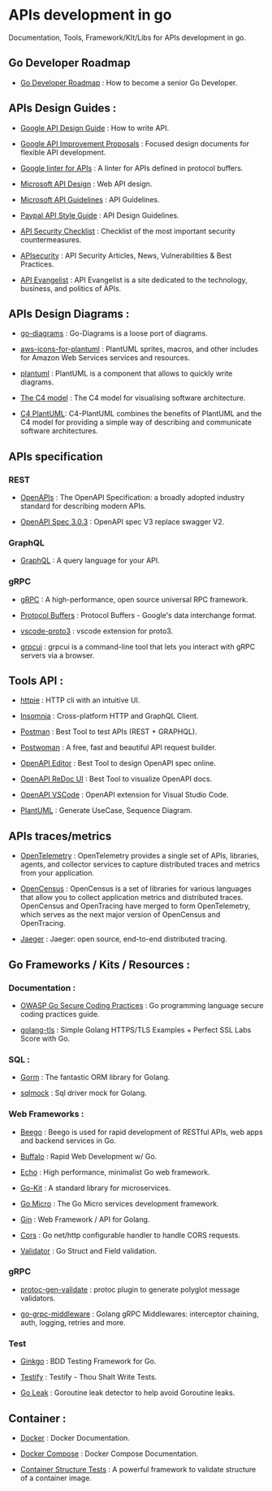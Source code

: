 # APIs development in go
Documentation, Tools, Framework/KIt/Libs for APIs development in go.

## Go Developer Roadmap

* [Go Developer Roadmap](https://github.com/Alikhll/golang-developer-roadmap) : How to become a senior Go Developer.

## APIs Design Guides :

* [Google API Design Guide](https://cloud.google.com/apis/design) : How to write API.

* [Google API Improvement Proposals](https://aip.dev) : Focused design documents for flexible API development.

* [Google linter for APIs](https://github.com/googleapis/api-linter) : A linter for APIs defined in protocol buffers.

* [Microsoft API Design](https://docs.microsoft.com/en-us/azure/architecture/best-practices/api-design) : Web API design.

* [Microsoft API Guidelines](https://github.com/microsoft/api-guidelines/blob/vNext/Guidelines.md) :  API Guidelines.

* [Paypal API Style Guide](https://github.com/paypal/api-standards/blob/master/api-style-guide.md) : API Design Guidelines.

* [API Security Checklist](https://github.com/shieldfy/API-Security-Checklist) : Checklist of the most important security countermeasures.

* [APIsecurity](https://apisecurity.io/) : API Security Articles, News, Vulnerabilities & Best Practices.

* [API Evangelist](http://apievangelist.com/) : API Evangelist is a site dedicated to the technology, business, and politics of APIs.

## APIs Design Diagrams :

* [go-diagrams](https://github.com/blushft/go-diagrams) : Go-Diagrams is a loose port of diagrams.

* [aws-icons-for-plantuml](https://github.com/awslabs/aws-icons-for-plantuml) : PlantUML sprites, macros, and other includes for Amazon Web Services services and resources.

* [plantuml](https://plantuml.com/) : PlantUML is a component that allows to quickly write diagrams.

* [The C4 model](https://c4model.com/) : The C4 model for visualising software architecture.

* [C4 PlantUML](https://github.com/RicardoNiepel/C4-PlantUML): C4-PlantUML combines the benefits of PlantUML and the C4 model for providing a simple way of describing and communicate software architectures.

## APIs specification

### REST
* [OpenAPIs](https://www.openapis.org/) : The OpenAPI Specification: a broadly adopted industry standard for describing modern APIs.

* [OpenAPI Spec 3.0.3](https://github.com/OAI/OpenAPI-Specification/blob/master/versions/3.0.3.md#infoObject) : OpenAPI spec V3 replace swagger V2.

### GraphQL

* [GraphQL](https://graphql.org/) : A query language for your API.

### gRPC

* [gRPC](https://grpc.io/) : A high-performance, open source universal RPC framework.

* [Protocol Buffers](https://github.com/protocolbuffers/protobuf) : Protocol Buffers - Google's data interchange format.

* [vscode-proto3](https://github.com/zxh0/vscode-proto3) : vscode extension for proto3.

* [grpcui](https://github.com/fullstorydev/grpcui) : grpcui is a command-line tool that lets you interact with gRPC servers via a browser.


## Tools API :

* [httpie](https://httpie.org/) : HTTP cli with an intuitive UI.

* [Insomnia](https://github.com/Kong/insomnia) : Cross-platform HTTP and GraphQL Client.

* [Postman](https://www.postman.com/) : Best Tool to test APIs (REST + GRAPHQL).

* [Postwoman](https://github.com/liyasthomas/postwoman) : A free, fast and beautiful API request builder.

* [OpenAPI Editor](https://editor.swagger.io/) : Best Tool to design OpenAPI spec online.

* [OpenAPI ReDoc UI](https://swagger.io/blog/api-development/redoc-openapi-powered-documentation/) : Best Tool to visualize OpenAPI docs.


* [OpenAPI VSCode](https://marketplace.visualstudio.com/items?itemName=42Crunch.vscode-openapi) : OpenAPI extension for Visual Studio Code.

* [PlantUML](https://plantuml.com/fr/) : Generate UseCase, Sequence Diagram.

## APIs traces/metrics 

* [OpenTelemetry](https://opentelemetry.io/) : OpenTelemetry provides a single set of APIs, libraries, agents, and collector services to capture distributed traces and metrics from your application.

* [OpenCensus](https://opencensus.io/) : OpenCensus is a set of libraries for various languages that allow you to collect application metrics and distributed traces. OpenCensus and OpenTracing have merged to form OpenTelemetry, which serves as the next major version of OpenCensus and OpenTracing.

* [Jaeger](https://www.jaegertracing.io/) : Jaeger: open source, end-to-end distributed tracing.


## Go Frameworks / Kits / Resources :

### Documentation :

* [OWASP Go Secure Coding Practices](https://github.com/OWASP/Go-SCP) : Go programming language secure coding practices guide.

* [golang-tls](https://github.com/denji/golang-tls) : Simple Golang HTTPS/TLS Examples + Perfect SSL Labs Score with Go.

### SQL :

* [Gorm](https://gorm.io/) : The fantastic ORM library for Golang.

* [sqlmock](https://github.com/DATA-DOG/go-sqlmock) : Sql driver mock for Golang.

### Web Frameworks :

* [Beego](https://github.com/astaxie/beego) : Beego is used for rapid development of RESTful APIs, web apps and backend services in Go.

* [Buffalo](https://github.com/gobuffalo/buffalo) : Rapid Web Development w/ Go.

* [Echo](https://github.com/labstack/echo) : High performance, minimalist Go web framework.

* [Go-Kit](https://github.com/go-kit/kit) : A standard library for microservices.

* [Go Micro](https://github.com/micro/go-micro) : The Go Micro services development framework.

* [Gin](https://gin-gonic.com/) : Web Framework / API for Golang.

* [Cors](https://github.com/rs/cors) : Go net/http configurable handler to handle CORS requests.

* [Validator](https://github.com/go-playground/validator) : Go Struct and Field validation.

### gRPC

* [protoc-gen-validate](https://github.com/envoyproxy/protoc-gen-validate) : protoc plugin to generate polyglot message validators.

* [go-grpc-middleware](https://github.com/grpc-ecosystem/go-grpc-middleware) : Golang gRPC Middlewares: interceptor chaining, auth, logging, retries and more.

### Test

* [Ginkgo](https://github.com/onsi/ginkgo/) : BDD Testing Framework for Go.

* [Testify](https://github.com/stretchr/testify) : Testify - Thou Shalt Write Tests.

* [Go Leak](https://github.com/uber-go/goleak) : Goroutine leak detector to help avoid Goroutine leaks.


## Container :

* [Docker](https://docs.docker.com/) : Docker Documentation.

* [Docker Compose](https://docs.docker.com/compose/) :  Docker Compose Documentation.

* [Container Structure Tests](https://github.com/GoogleContainerTools/container-structure-test) : A powerful framework to validate structure of a container image.
